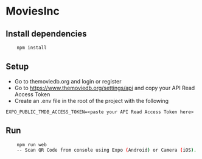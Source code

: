 # MoviesInc

## Install dependencies
```bash
    npm install
```

## Setup
- Go to themoviedb.org and login or register
- Go to https://www.themoviedb.org/settings/api and copy your API Read Access Token
- Create an .env file in the root of the project with the following
```text
EXPO_PUBLIC_TMDB_ACCESS_TOKEN=<paste your API Read Access Token here>
```

## Run
```bash
    npm run web
    -- Scan QR Code from console using Expo (Android) or Camera (iOS).
```

